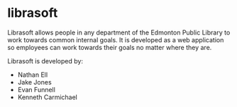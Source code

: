 # librasoft

Librasoft allows people in any department of the Edmonton Public Library to work towards common internal goals. It is developed as a web application so employees can work towards their goals no matter where they are.

Librasoft is developed by:

 - Nathan Ell
 - Jake Jones
 - Evan Funnell
 - Kenneth Carmichael
 

